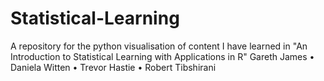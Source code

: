 # Statistical-Learning

A repository for the python visualisation of content I have learned in "An Introduction to Statistical
Learning with Applications in R" Gareth James • Daniela Witten • Trevor Hastie • Robert Tibshirani

